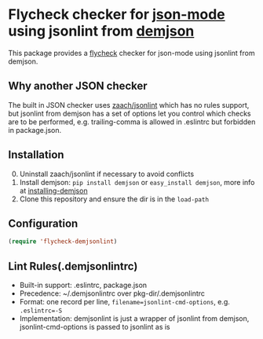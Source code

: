 # Flycheck checker for [json-mode][json-mode-ref] using jsonlint from [demjson][demjson-ref]

This package provides a [flycheck][flycheck-ref] checker for json-mode using jsonlint from demjson.


## Why another JSON checker

The built in JSON checker uses [zaach/jsonlint][jsonlint-ref] which has no rules support,
but jsonlint from demjson has a set of options let you control which checks are to be performed,
e.g. trailing-comma is allowed in .eslintrc but forbidden in package.json.


## Installation
  0. Uninstall zaach/jsonlint if necessary to avoid conflicts
  1. Install demjson: `pip install demjson` or `easy_install demjson`, more info at [installing-demjson][installing-demjson-ref]
  2. Clone this repository and ensure the dir is in the `load-path`


## Configuration

```el
(require 'flycheck-demjsonlint)
```

## Lint Rules(.demjsonlintrc)
  * Built-in support: .eslintrc, package.json
  * Precedence: ~/.demjsonlintrc over pkg-dir/.demjsonlintrc
  * Format: one record per line, `filename=jsonlint-cmd-options`, e.g. `.eslintrc=-S`
  * Implementation: demjsonlint is just a wrapper of jsonlint from demjson, jsonlint-cmd-options is passed to jsonlint as is


[demjson-ref]: https://github.com/dmeranda/demjson "demjson"
[json-mode-ref]: https://github.com/joshwnj/json-mode "json-mode"
[jsonlint-ref]: https://github.com/zaach/jsonlint "jsonlint"
[flycheck-ref]: http://www.flycheck.org "Flycheck"
[installing-demjson-ref]: http://deron.meranda.us/python/demjson/install
